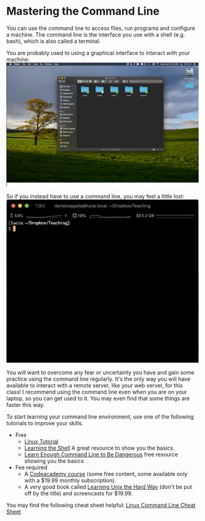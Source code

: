 # Mastering the Command Line

You can use the command line to access files, run programs and configure a machine. 
The command line is the interface you use with a shell (e.g. bash), which is also called a terminal.

You are probably used to using a graphical interface to interact with your machine:
![](images/command.png)

So if you instead have to use a command line, you may feel a little lost:
![](images/command2.png)

You will want to overcome any fear or uncertainty you have and gain some practice using the command line regularly. It's the only way you will have available to interact with a remote server, like your web server, for this class! I recommend using the command line even when you are on your laptop, so you can get used to it. You may even find that some things are faster this way.

To start learning your command line environment, use one of the following tutorials to improve your skills.

- Free
  - [Linux Tutorial](https://ryanstutorials.net/linuxtutorial/)
  - [Learning the Shell](http://linuxcommand.org/lc3_learning_the_shell.php) A great resource to show you the basics.
  - [Learn Enough Command Line to Be Dangerous](https://www.learnenough.com/command-line-tutorial/basics) free resource showing you the basics
- Fee required
  - A  [Codeacademy course](https://www.codecademy.com/courses/learn-the-command-line) (some free content, some available only with a $19.99 monthly subscription).
  - A very good book called [Learning Unix the Hard Way](https://learncodethehardway.org/unix/) (don't be put off by the title) and screencasts for $19.99.

You may find the following cheat sheet helpful: [Linux Command Line Cheat Sheet](https://www.cheatography.com/davechild/cheat-sheets/linux-command-line/pdf/)
